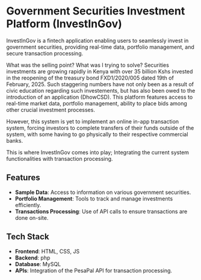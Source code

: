 # Government Securities Investment Platform (InvestInGov)

InvestInGov is a fintech application enabling users to seamlessly invest in government securities, providing real-time data, portfolio management, and secure transaction processing.

What was the selling point? What was I trying to solve?
Securities investments are growing rapidly in Kenya with over 35 billion Kshs invested in the reopening of the treasury bond FXD1/2020/005 dated 19th of February, 2025. Such staggering numbers have not only been as a result of civic education regarding such investements, but has also been owed to the introduction of an application (DhowCSD). This platform features access to real-time market data, portfolio management, ability to place bids among other crucial investment processes.

However, this system is yet to implement an online in-app transaction system, forcing investors to complete transfers of their funds outside of the system, with some having to go physically to their respective commercial banks. 

This is where InvestInGov comes into play; Integrating the current system functionalities with transaction processing.

## Features

- **Sample Data**: Access to information on various government securities.
- **Portfolio Management**: Tools to track and manage investments efficiently.
- **Transactions Processing**: Use of API calls to ensure transactions are done on-site.

## Tech Stack

- **Frontend**: HTML, CSS, JS
- **Backend**:  php
- **Database**: MySQL
- **APIs**: Integration of the PesaPal API for transaction processing.
